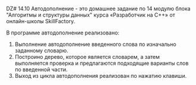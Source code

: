 DZ# 14.10
Автодополнение - это домашнее задание по 14 модулю блока "Алгоритмы и структуры данных" курса «Разработчик на C++» от oнлайн-школы SkillFactory.

В программе автодополнение реализовано:

1. Выполнение автодополнение введенного слова по изначально заданному словарю.
2. Построино дерево, которое является словарем, а затем выполняется проверка и предлагаются подходящие варианты слов по введенной части.
3. Выход из цикла автодополнения реализован по нажатию клавиши.
